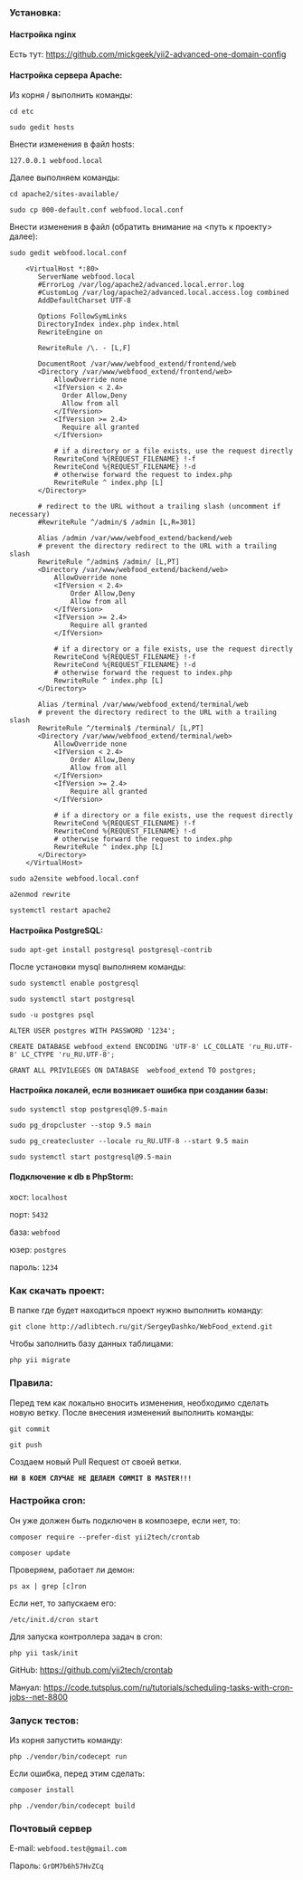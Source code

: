 ### **Установка:**

#### Настройка nginx

Есть тут: https://github.com/mickgeek/yii2-advanced-one-domain-config

#### Настройка сервера Apache:

Из корня / выполнить команды:

`cd etc`

`sudo gedit hosts`

Внести изменения в файл hosts:

`127.0.0.1 webfood.local`

Далее выполняем команды:

`cd apache2/sites-available/`

`sudo cp 000-default.conf webfood.local.conf`

Внести изменения в файл (обратить внимание на <путь к проекту> далее):

`sudo gedit webfood.local.conf`

        <VirtualHost *:80>
           ServerName webfood.local      
           #ErrorLog /var/log/apache2/advanced.local.error.log
           #CustomLog /var/log/apache2/advanced.local.access.log combined
           AddDefaultCharset UTF-8
        
           Options FollowSymLinks
           DirectoryIndex index.php index.html
           RewriteEngine on
        
           RewriteRule /\. - [L,F]
        
           DocumentRoot /var/www/webfood_extend/frontend/web
           <Directory /var/www/webfood_extend/frontend/web>
               AllowOverride none
               <IfVersion < 2.4>
                 Order Allow,Deny
                 Allow from all
               </IfVersion>
               <IfVersion >= 2.4>
                 Require all granted
               </IfVersion>
        
               # if a directory or a file exists, use the request directly
               RewriteCond %{REQUEST_FILENAME} !-f
               RewriteCond %{REQUEST_FILENAME} !-d
               # otherwise forward the request to index.php
               RewriteRule ^ index.php [L]
           </Directory>
        
           # redirect to the URL without a trailing slash (uncomment if necessary)
           #RewriteRule ^/admin/$ /admin [L,R=301]
        
           Alias /admin /var/www/webfood_extend/backend/web
           # prevent the directory redirect to the URL with a trailing slash
           RewriteRule ^/admin$ /admin/ [L,PT]
           <Directory /var/www/webfood_extend/backend/web>
               AllowOverride none
               <IfVersion < 2.4>
                   Order Allow,Deny
                   Allow from all
               </IfVersion>
               <IfVersion >= 2.4>
                   Require all granted
               </IfVersion>
        
               # if a directory or a file exists, use the request directly
               RewriteCond %{REQUEST_FILENAME} !-f
               RewriteCond %{REQUEST_FILENAME} !-d
               # otherwise forward the request to index.php
               RewriteRule ^ index.php [L]
           </Directory>
           
           Alias /terminal /var/www/webfood_extend/terminal/web
           # prevent the directory redirect to the URL with a trailing slash
           RewriteRule ^/terminal$ /terminal/ [L,PT]
           <Directory /var/www/webfood_extend/terminal/web>
               AllowOverride none
               <IfVersion < 2.4>
                   Order Allow,Deny
                   Allow from all
               </IfVersion>
               <IfVersion >= 2.4>
                   Require all granted
               </IfVersion>
        
               # if a directory or a file exists, use the request directly
               RewriteCond %{REQUEST_FILENAME} !-f
               RewriteCond %{REQUEST_FILENAME} !-d
               # otherwise forward the request to index.php
               RewriteRule ^ index.php [L]
           </Directory>
        </VirtualHost>

`sudo a2ensite webfood.local.conf`

`a2enmod rewrite`

`systemctl restart apache2`


#### Настройка PostgreSQL:

`sudo apt-get install postgresql postgresql-contrib`

После установки mysql выполняем команды:

`sudo systemctl enable postgresql`

`sudo systemctl start postgresql`

`sudo -u postgres psql`

`ALTER USER postgres WITH PASSWORD '1234';`

`CREATE DATABASE webfood_extend ENCODING 'UTF-8' LC_COLLATE 'ru_RU.UTF-8' LC_CTYPE 'ru_RU.UTF-8';`

`GRANT ALL PRIVILEGES ON DATABASE  webfood_extend TO postgres;`

#### Настройка локалей, если возникает ошибка при создании базы:

`sudo systemctl stop postgresql@9.5-main`

`sudo pg_dropcluster --stop 9.5 main`

`sudo pg_createcluster --locale ru_RU.UTF-8 --start 9.5 main`

`sudo systemctl start postgresql@9.5-main`

#### Подключение к db в PhpStorm:

хост:   `localhost`

порт:   `5432`

база:   `webfood`

юзер:   `postgres`

пароль: `1234`

### **Как скачать проект:**

В папке где будет находиться проект нужно выполнить команду:

`git clone http://adlibtech.ru/git/SergeyDashko/WebFood_extend.git`

Чтобы заполнить базу данных таблицами:

`php yii migrate`


### **Правила:**

Перед тем как локально вносить изменения, необходимо сделать новую ветку. 
После внесения изменений выполнить команды:

`git commit`

`git push`

Создаем новый Pull Request от своей ветки.

**`НИ В КОЕМ СЛУЧАЕ НЕ ДЕЛАЕМ COMMIT В MASTER!!!`**


### **Настройка cron:**

Он уже должен быть подключен в композере, если нет, то:

`composer require --prefer-dist yii2tech/crontab`

`composer update`

Проверяем, работает ли демон:

`ps ax | grep [c]ron`

Если нет, то запускаем его:

`/etc/init.d/cron start`

Для запуска контроллера задач в cron:

`php yii task/init`

GitHub: https://github.com/yii2tech/crontab

Мануал: https://code.tutsplus.com/ru/tutorials/scheduling-tasks-with-cron-jobs--net-8800


### **Запуск тестов:**

Из корня запустить команду:

`php ./vendor/bin/codecept run`

Если ошибка, перед этим сделать: 

`composer install`

`php ./vendor/bin/codecept build`


### **Почтовый сервер**

E-mail: `webfood.test@gmail.com`

Пароль: `GrDM7b6h57HvZCq`